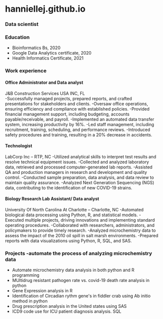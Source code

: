 # hanniellej.github.io
### Data scientist
### Education
- Bioinformatics Bs, 2020
- Google Data Analytics certificate, 2020
- Health Informatics Certificate, 2021

### Work experience 
#### Office Administrator and Data analyst
J&B Construction Services USA INC, FL  
-Successfully managed projects, prepared reports, and crafted presentations for stakeholders and clients.
-Oversaw office operations, ensuring efficiency and compliance with established policies.
-Provided financial management support, including budgeting, accounts payable/receivable, and payroll.
-Implemented an automated data transfer system, increasing productivity by 16%.
-Led staff management, including recruitment, training, scheduling, and performance reviews.
-Introduced safety procedures and training, resulting in a 20% decrease in accidents.

#### Technologist
LabCorp Inc – RTP, NC
-Utilized analytical skills to interpret test results and resolve technical equipment issues.
-Collected and analyzed laboratory data, retrieved and processed computer-generated lab reports.
-Assisted QA and production managers in research and development and quality control.
-Conducted sample preparation, data analysis, and data review to maintain quality assurance.
-Analyzed Next Generation Sequencing (NGS) data, contributing to the identification of new COVID-19 strains.

#### Biology Research Lab Assistant/ Data analyst                                                          
University Of North Carolina At Charlotte – Charlotte, NC
-Automated biological data processing using Python, R, and statistical models.
-Executed multiple projects, driving innovations and implementing standard operating procedures.
-Collaborated with researchers, administrators, and policymakers to provide timely research.
-Analyzed microchemistry data to assess the impact of the 2010 oil spill in salt marsh environments.
-Prepared reports with data visualizations using Python, R, SQL, and SAS.


### Projects -automate the process of analyzing microchemistry data
- Automate microchemistry data analysis in both python and R programming
- MUltidrug resistant pathogen rate vs. covid-19 death rate analysis in python
- Gene Expression analysis in R
- Identification of Circadian rythm gene's in fiddler crab using Ab initio method in python
- Drug prescription analysis in the United states using SAS
- ICD9 code use for ICU patient diagnosis analysis. SQL



